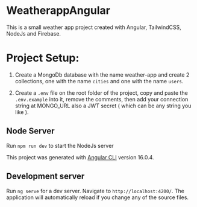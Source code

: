 # WeatherappAngular

This is a small weather app project created with Angular, TailwindCSS, NodeJs and Firebase.

# Project Setup:

 1. Create a MongoDb database with the name weather-app and create 2 collections, one with the name `cities` and one with the name `users`.
 
 2. Create a `.env` file on the root folder of the project, copy and paste the `.env.example` into it, remove the comments, then add your connection string at MONGO_URL also a JWT secret ( which can be any string you like ).

## Node Server

Run `npm run dev` to start the NodeJs server

This project was generated with [Angular CLI](https://github.com/angular/angular-cli) version 16.0.4.

## Development server

Run `ng serve` for a dev server. Navigate to `http://localhost:4200/`. The application will automatically reload if you change any of the source files.


